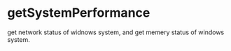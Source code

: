 # getSystemPerformance
get network status of widnows system, and get memery status of windows system.
